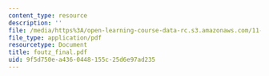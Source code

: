 ```yaml
---
content_type: resource
description: ''
file: /media/https%3A/open-learning-course-data-rc.s3.amazonaws.com/11-947-new-century-cities-real-estate-digital-technology-and-design-fall-2004/9f5d750ea4360448155c25d6e97ad235_foutz_final.pdf
file_type: application/pdf
resourcetype: Document
title: foutz_final.pdf
uid: 9f5d750e-a436-0448-155c-25d6e97ad235
---
```

